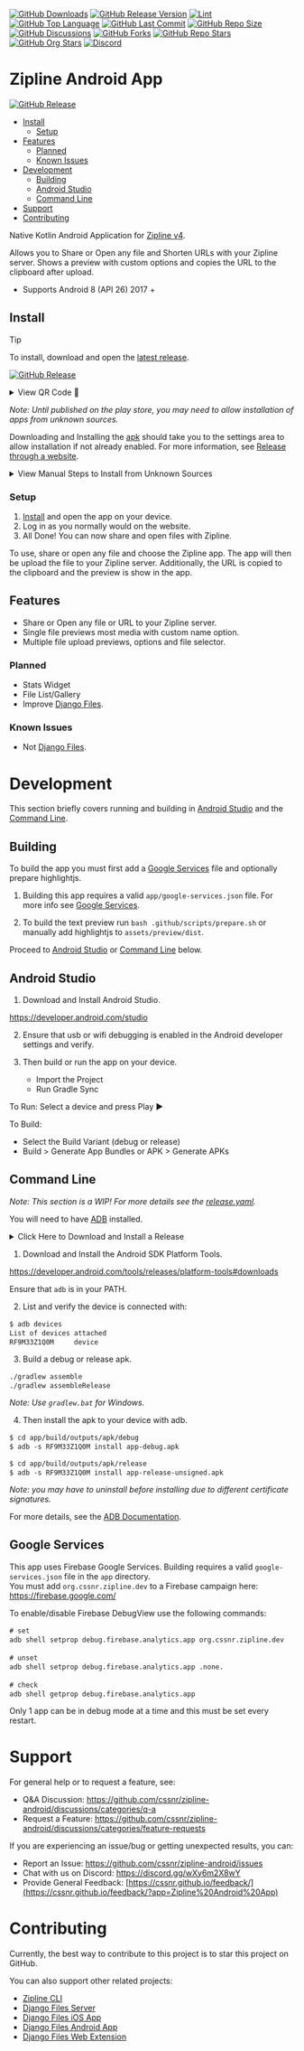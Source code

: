[![GitHub Downloads](https://img.shields.io/github/downloads/cssnr/zipline-android/total?logo=github)](https://github.com/cssnr/zipline-android/releases/latest/download/zipline.apk)
[![GitHub Release Version](https://img.shields.io/github/v/release/cssnr/zipline-android?logo=github)](https://github.com/cssnr/zipline-android/releases/latest)
[![Lint](https://img.shields.io/github/actions/workflow/status/cssnr/zipline-android/lint.yaml?logo=github&logoColor=white&label=lint)](https://github.com/cssnr/zipline-android/actions/workflows/lint.yaml)
[![GitHub Top Language](https://img.shields.io/github/languages/top/cssnr/zipline-android?logo=htmx)](https://github.com/cssnr/zipline-android)
[![GitHub Last Commit](https://img.shields.io/github/last-commit/cssnr/zipline-android?logo=github&label=updated)](https://github.com/cssnr/zipline-android/graphs/commit-activity)
[![GitHub Repo Size](https://img.shields.io/github/repo-size/cssnr/zipline-android?logo=bookstack&logoColor=white&label=repo%20size)](https://github.com/cssnr/zipline-android)
[![GitHub Discussions](https://img.shields.io/github/discussions/cssnr/zipline-android)](https://github.com/cssnr/zipline-android/discussions)
[![GitHub Forks](https://img.shields.io/github/forks/cssnr/zipline-android?style=flat&logo=github)](https://github.com/cssnr/zipline-android/forks)
[![GitHub Repo Stars](https://img.shields.io/github/stars/cssnr/zipline-android?style=flat&logo=github)](https://github.com/cssnr/zipline-android/stargazers)
[![GitHub Org Stars](https://img.shields.io/github/stars/cssnr?style=flat&logo=github&label=org%20stars)](https://cssnr.com/)
[![Discord](https://img.shields.io/discord/899171661457293343?logo=discord&logoColor=white&label=discord&color=7289da)](https://discord.gg/wXy6m2X8wY)

# Zipline Android App

[![GitHub Release](https://img.shields.io/github/v/release/cssnr/zipline-android?style=for-the-badge&logo=android&label=Download%20Android%20APK&color=A4C639)](https://github.com/cssnr/zipline-android/releases/latest/download/zipline.apk)

- [Install](#Install)
  - [Setup](#Setup)
- [Features](#Features)
  - [Planned](#Planned)
  - [Known Issues](#Known-Issues)
- [Development](#Development)
  - [Building](#Building)
  - [Android Studio](#Android-Studio)
  - [Command Line](#Command-Line)
- [Support](#Support)
- [Contributing](#Contributing)

Native Kotlin Android Application for [Zipline v4](https://github.com/diced/zipline).

Allows you to Share or Open any file and Shorten URLs with your Zipline server.
Shows a preview with custom options and copies the URL to the clipboard after upload.

- Supports Android 8 (API 26) 2017 +

## Install

> [!TIP]  
> To install, download and open the [latest release](https://github.com/cssnr/zipline-android/releases/latest).
>
> [![GitHub Release](https://img.shields.io/github/v/release/cssnr/zipline-android?style=for-the-badge&logo=android&label=Download%20Android%20APK&color=A4C639)](https://github.com/cssnr/zipline-android/releases/latest/download/zipline.apk)

<details><summary>View QR Code 📸</summary>

[![QR Code](https://raw.githubusercontent.com/smashedr/repo-images/refs/heads/master/zipline/android/qr-code-download.png)](https://github.com/cssnr/zipline-android/releases/latest/download/zipline.apk)

</details>

_Note: Until published on the play store, you may need to allow installation of apps from unknown sources._

Downloading and Installing the [apk](https://github.com/cssnr/zipline-android/releases/latest/download/zipline.apk)
should take you to the settings area to allow installation if not already enabled.
For more information, see [Release through a website](https://developer.android.com/studio/publish#publishing-website).

<details><summary>View Manual Steps to Install from Unknown Sources</summary>

1. Go to your device settings.
2. Search for "Install unknown apps" or similar.
3. Choose the app you will install the apk file from.
   - Select your web browser to install directly from it.
   - Select your file manager to open it, locate the apk and install from there.
4. Download the [Latest Release](https://github.com/cssnr/zipline-android/releases/latest/download/zipline.apk).
5. Open the download apk in the app you selected in step #3.
6. Choose Install and Accept any Play Protect notifications.
7. The app is now installed. Proceed to the [Setup](#Setup) section below.

</details>

### Setup

1. [Install](#Install) and open the app on your device.
2. Log in as you normally would on the website.
3. All Done! You can now share and open files with Zipline.

To use, share or open any file and choose the Zipline app.
The app will then be upload the file to your Zipline server.
Additionally, the URL is copied to the clipboard and the preview is show in the app.

## Features

- Share or Open any file or URL to your Zipline server.
- Single file previews most media with custom name option.
- Multiple file upload previews, options and file selector.

### Planned

- Stats Widget
- File List/Gallery
- Improve [Django Files](https://github.com/django-files).

### Known Issues

- Not [Django Files](https://github.com/django-files).

# Development

This section briefly covers running and building in [Android Studio](#Android-Studio) and the [Command Line](#Command-Line).

## Building

To build the app you must first add a [Google Services](#Google-Services) file and optionally prepare highlightjs.

1. Building this app requires a valid `app/google-services.json` file. For more info see [Google Services](#Google-Services).

2. To build the text preview run `bash .github/scripts/prepare.sh` or manually add highlightjs to `assets/preview/dist`.

Proceed to [Android Studio](#Android-Studio) or [Command Line](#Command-Line) below.

## Android Studio

1. Download and Install Android Studio.

https://developer.android.com/studio

2. Ensure that usb or wifi debugging is enabled in the Android developer settings and verify.

3. Then build or run the app on your device.
   - Import the Project
   - Run Gradle Sync

To Run: Select a device and press Play ▶️

To Build:

- Select the Build Variant (debug or release)
- Build > Generate App Bundles or APK > Generate APKs

## Command Line

_Note: This section is a WIP! For more details see the [release.yaml](.github/workflows/release.yaml)._

You will need to have [ADB](https://developer.android.com/tools/adb) installed.

<details><summary>Click Here to Download and Install a Release</summary>

```shell
$ wget https://github.com/cssnr/zipline-android/releases/latest/download/zipline.apk
$ ls
zipline.apk

$ which adb
C:\Users\Shane\Android\sdk\platform-tools\adb.EXE

$ adb devices
List of devices attached
RF9M33Z1Q0M     device

$ adb -s RF9M33Z1Q0M install zipline.apk
Performing Incremental Install
Serving...
All files should be loaded. Notifying the device.
Success
Install command complete in 917 ms
```

See below for more details...

</details>

1. Download and Install the Android SDK Platform Tools.

https://developer.android.com/tools/releases/platform-tools#downloads

Ensure that `adb` is in your PATH.

2. List and verify the device is connected with:

```shell
$ adb devices
List of devices attached
RF9M33Z1Q0M     device
```

3. Build a debug or release apk.

```shell
./gradlew assemble
./gradlew assembleRelease
```

_Note: Use `gradlew.bat` for Windows._

4. Then install the apk to your device with adb.

```shell
$ cd app/build/outputs/apk/debug
$ adb -s RF9M33Z1Q0M install app-debug.apk
```

```shell
$ cd app/build/outputs/apk/release
$ adb -s RF9M33Z1Q0M install app-release-unsigned.apk
```

_Note: you may have to uninstall before installing due to different certificate signatures._

For more details, see the [ADB Documentation](https://developer.android.com/tools/adb#move).

## Google Services

This app uses Firebase Google Services. Building requires a valid `google-services.json` file in the `app` directory.  
You must add `org.cssnr.zipline.dev` to a Firebase campaign here: https://firebase.google.com/

To enable/disable Firebase DebugView use the following commands:

```shell
# set
adb shell setprop debug.firebase.analytics.app org.cssnr.zipline.dev

# unset
adb shell setprop debug.firebase.analytics.app .none.

# check
adb shell getprop debug.firebase.analytics.app
```

Only 1 app can be in debug mode at a time and this must be set every restart.

# Support

For general help or to request a feature, see:

- Q&A Discussion: https://github.com/cssnr/zipline-android/discussions/categories/q-a
- Request a Feature: https://github.com/cssnr/zipline-android/discussions/categories/feature-requests

If you are experiencing an issue/bug or getting unexpected results, you can:

- Report an Issue: https://github.com/cssnr/zipline-android/issues
- Chat with us on Discord: https://discord.gg/wXy6m2X8wY
- Provide General Feedback: [https://cssnr.github.io/feedback/](https://cssnr.github.io/feedback/?app=Zipline%20Android%20App)

# Contributing

Currently, the best way to contribute to this project is to star this project on GitHub.

You can also support other related projects:

- [Zipline CLI](https://github.com/cssnr/zipline-cli)
- [Django Files Server](https://github.com/django-files/django-files)
- [Django Files iOS App](https://github.com/django-files/ios-client)
- [Django Files Android App](https://github.com/django-files/android-client)
- [Django Files Web Extension](https://github.com/django-files/web-extension)
